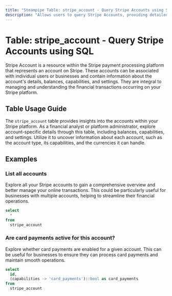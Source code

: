 ```yaml
---
title: "Steampipe Table: stripe_account - Query Stripe Accounts using SQL"
description: "Allows users to query Stripe Accounts, providing detailed information about the accounts associated with your Stripe platform."
---
```


# Table: stripe_account - Query Stripe Accounts using SQL

Stripe Account is a resource within the Stripe payment processing platform that represents an account on Stripe. These accounts can be associated with individual users or businesses and contain information about the account's details, balances, capabilities, and settings. They are integral to managing and understanding the financial transactions occurring on your Stripe platform.

## Table Usage Guide

The `stripe_account` table provides insights into the accounts within your Stripe platform. As a financial analyst or platform administrator, explore account-specific details through this table, including balances, capabilities, and settings. Utilize it to uncover information about each account, such as the account type, its capabilities, and the currencies it can handle.

## Examples

### List all accounts
Explore all your Stripe accounts to gain a comprehensive overview and better manage your online transactions. This could be particularly useful for businesses with multiple accounts, helping to streamline their financial operations.

```sql
select
  *
from
  stripe_account
```

### Are card payments active for this account?
Explore whether card payments are enabled for a given account. This can be useful for businesses to ensure they can process card payments and maintain smooth operations.

```sql
select
  id,
  (capabilities -> 'card_payments')::bool as card_payments
from
  stripe_account
```